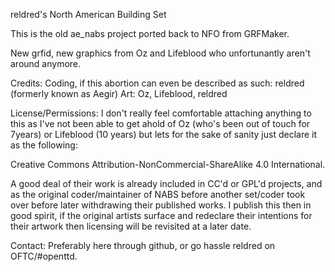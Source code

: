 reldred's North American Building SetThis is the old ae_nabs project ported back to NFO from GRFMaker.New grfid, new graphics from Oz and Lifeblood who unfortunantly aren't around anymore.Credits:Coding, if this abortion can even be described as such: reldred (formerly known as Aegir)Art: Oz, Lifeblood, reldredLicense/Permissions:I don't really feel comfortable attaching anything to this as I've not been able to get ahold of Oz (who's been out of touch for 7years) or Lifeblood (10 years) but lets for the sake of sanity just declare it as the following: Creative Commons Attribution-NonCommercial-ShareAlike 4.0 International.A good deal of their work is already included in CC'd or GPL'd projects, and as the original coder/maintainer of NABS before another set/coder took over before later withdrawing their published works. I publish this then in good spirit, if the original artists surface and redeclare their intentions for their artwork then licensing will be revisited at a later date.Contact:Preferably here through github, or go hassle reldred on OFTC/#openttd.
